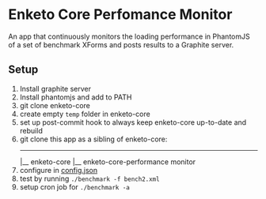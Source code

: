 Enketo Core Perfomance Monitor
===========

An app that continuously monitors the loading performance in PhantomJS of a set of benchmark XForms and posts results to a Graphite server.

## Setup

1. Install graphite server
2. Install phantomjs and add to PATH 
2. git clone enketo-core
4. create empty `temp` folder in enketo-core
3. set up post-commit hook to always keep enketo-core up-to-date and rebuild
4. git clone this app as a sibling of enketo-core:
   ___
     |__ enketo-core
     |__ enketo-core-performance monitor
5. configure in [config.json](./config.json)
6. test by running `./benchmark -f bench2.xml`
7. setup cron job for `./benchmark -a`
